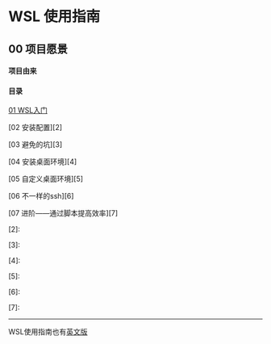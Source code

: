 # WSL 使用指南

## 00 项目愿景

#### 项目由来









#### 目录

[01 WSL入门][1]

[02 安装配置][2]

[03 避免的坑][3]

[04 安装桌面环境][4]

[05 自定义桌面环境][5]

[06 不一样的ssh][6]

[07 进阶——通过脚本提高效率][7]

[1]:01-WSL入门.md

[2]:

[3]:

[4]:

[5]:

[6]:

[7]:

---
WSL使用指南也有[英文版](../English/00-About.md)